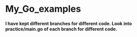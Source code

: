 # My_Go_examples

#### I have kept different branches for different code. Look into practice/main.go of each branch for different code.

